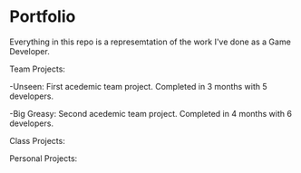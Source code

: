 # Portfolio
Everything in this repo is a represemtation of the work I've done as a Game Developer.

Team Projects:

-Unseen: First acedemic team project. Completed in 3 months with 5 developers.

-Big Greasy: Second acedemic team project. Completed in 4 months with 6 developers.

Class Projects:

Personal Projects:
